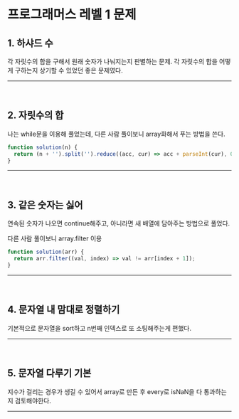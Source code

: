 # 프로그래머스 레벨 1 문제

## 1. 하샤드 수

각 자릿수의 합을 구해서 원래 숫자가 나눠지는지 판별하는 문제.
각 자릿수의 합을 어떻게 구하는지 상기할 수 있었던 좋은 문제였다.

---

<br>

## 2. 자릿수의 합

나는 while문을 이용해 풀었는데, 다른 사람 풀이보니 array화해서 푸는 방법을 쓴다.

```js
function solution(n) {
  return (n + '').split('').reduce((acc, cur) => acc + parseInt(cur), 0);
}
```

---

<br>

## 3. 같은 숫자는 싫어

연속된 숫자가 나오면 continue해주고, 아니라면 새 배열에 담아주는 방법으로 풀었다.

다른 사람 풀이보니 array.filter 이용

```js
function solution(arr) {
  return arr.filter((val, index) => val != arr[index + 1]);
}
```

---

<br>

## 4. 문자열 내 맘대로 정렬하기

기본적으로 문자열을 sort하고 n번째 인덱스로 또 소팅해주는게 편했다.

---

<br>

## 5. 문자열 다루기 기본

지수가 걸리는 경우가 생길 수 있어서 array로 만든 후 every로 isNaN을 다 통과하는지 검토해야한다.

---

<br>

